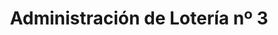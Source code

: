 ---
title: "Administración de Lotería nº 3"
url: /ponferrada/administracion-de-loteria-no-3/
shop: lotería
---